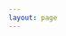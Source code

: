 ```yaml
---
layout: page
---
```


<script setup>
import { VPTeamPage, VPTeamPageTitle, VPTeamMembers } from 'vitepress/theme';

const contributors = [
  {
    avatar: 'https://pic1.zhimg.com/v2-b4251de7d2499e942c7ebf447a90d2eb_xll.jpg?source=32738c0c',
    name: 'LSTM-Kirigaya (锦恢)',
    title: 'Creator & Developer',
    links: [
      { icon: 'github', link: 'https://github.com/LSTM-Kirigaya' },
      { icon: 'zhihu', link: 'https://www.zhihu.com/people/can-meng-zhong-de-che-xian' },
      { icon: 'bilibili', link: 'https://space.bilibili.com/434469188?spm_id_from=333.1007.0.0' },
      { icon: 'blog', link: 'https://kirigaya.cn/home' },
    ]
  },
  {
    avatar: 'https://avatars.githubusercontent.com/u/55867654?v=4',
    name: 'PeaceSheep',
    title: 'Creator & Developer',
    links: [
      { icon: 'github', link: 'https://github.com/li1553770945' },
      { icon: 'blog', link: 'https://peacesheep.xyz' },
    ]
  },
    {
    avatar: 'https://avatars.githubusercontent.com/u/8943691?v=4',
    name: 'appli456',
    title: 'Developer',
    links: [
      { icon: 'github', link: 'https://github.com/appli456' },
    ]
  },
  {
    avatar: 'https://avatars.githubusercontent.com/u/115577936?v=4',
    name: 'AmeSoraQwQ (AmeZora)',
    title: 'Creator & Operation',
    links: [
      { icon: 'bilibili', link: 'https://b23.tv/bqflzuJ' },
      { icon: 'github', link: 'https://github.com/ArcStellar2025' },
    ]
  },
  {
    avatar: 'https://avatars.githubusercontent.com/u/129645384?v=4',
    name: 'SFXJX (社奉行佳婿)',
    title: 'Developer',
    links: [
      { icon: 'github', link: 'https://github.com/STUzhy' },
    ]
  },
  {
    avatar: 'https://avatars.githubusercontent.com/u/37235140?v=4',
    name: 'hao (cybermanhao)',
    title: 'Developer',
    links: [
      { icon: 'github', link: 'https://github.com/cybermanhao' },
    ]
  },
  {
    avatar: 'https://avatars.githubusercontent.com/u/213030338?v=4',
    name: 'reliedejuedouzhe2',
    title: 'Developer',
    links: [
      { icon: 'github', link: 'https://github.com/reliedejuedouzhe2' },
    ]
  }
]
</script>

<Contributors
  :contributors="contributors"
/>